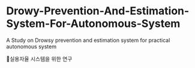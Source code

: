 # Drowy-Prevention-And-Estimation-System-For-Autonomous-System
A Study on Drowsy prevention and estimation system for practical autonomous system

🚗실용자율 시스템을 위한 연구
